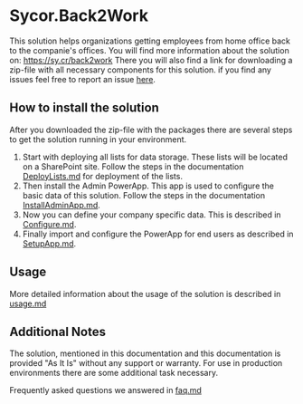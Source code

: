 # Sycor.Back2WorkThis solution helps organizations getting employees from home office back to the companie's offices. You will find more information about the solution on: https://sy.cr/back2workThere you will also find a link for downloading a zip-file with all necessary components for this solution.if you find any issues feel free to report an issue [here](../../issues/new/choose).## How to install the solutionAfter you downloaded the zip-file with the packages there are several steps to get the solution running in your environment.1. Start with deploying all lists for data storage. These lists will be located on a SharePoint site. Follow the steps in the documentation [DeployLists.md](DeployLists.md) for deployment of the lists.2. Then install the Admin PowerApp. This app is used to configure the basic data of this solution. Follow the steps in the documentation [InstallAdminApp.md](InstallAdminApp.md).3. Now you can define your company specific data. This is described in [Configure.md](Configure.md).4. Finally import and configure the PowerApp for end users as described in [SetupApp.md](SetupApp.md).## UsageMore detailed information about the usage of the solution is described in [usage.md](usage.md)## Additional NotesThe solution, mentioned in this documentation and this documentation is provided "As It Is" without any support or warranty. For use in production environments there are some additional task necessary.Frequently asked questions we answered in [faq.md](faq.md) 